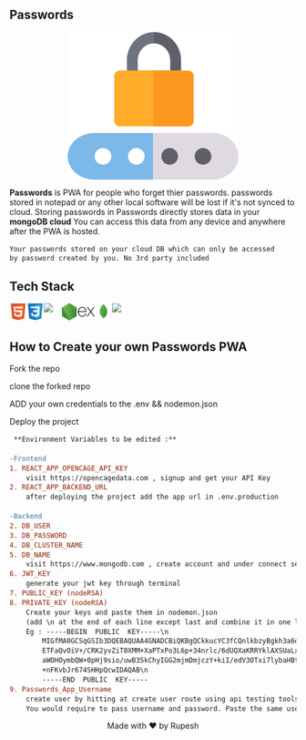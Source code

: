 ## Passwords 

<p align="center">
<img align="center" src="frontend/public/logo.png" width="300px">
</p>

**Passwords** is PWA for people who forget thier passwords. passwords stored in notepad or any other local software will be lost if it's not synced to cloud. 
Storing passwords in Passwords directly stores data in your **mongoDB cloud** You can access this data from any device and anywhere after the PWA is hosted.

```
Your passwords stored on your cloud DB which can only be accessed
by password created by you. No 3rd party included
```

## Tech Stack

<img align="left" width="30px" src="https://raw.githubusercontent.com/devicons/devicon/c7d326b6009e60442abc35fa45706d6f30ee4c8e/icons/html5/html5-original.svg"/>
<img align="left" width="30px" src="https://raw.githubusercontent.com/devicons/devicon/c7d326b6009e60442abc35fa45706d6f30ee4c8e/icons/css3/css3-original.svg"/>
<img align="left" width="30px" src="https://cdn4.iconfinder.com/data/icons/logos-3/600/React.js_logo-512.png"/>
<img align="left" width="30px" src="https://raw.githubusercontent.com/devicons/devicon/c7d326b6009e60442abc35fa45706d6f30ee4c8e/icons/nodejs/nodejs-original.svg"/>
<img align="left" width="30px" src="https://raw.githubusercontent.com/devicons/devicon/c7d326b6009e60442abc35fa45706d6f30ee4c8e/icons/express/express-original.svg"/>
<img align="left" width="30px" src="https://raw.githubusercontent.com/devicons/devicon/master/icons/mongodb/mongodb-original.svg"/>
<img align="left" width="30px" src="https://avatars.githubusercontent.com/u/41653701?s=400&v=4"/>
<br><br>

## How to Create your own Passwords PWA

Fork the repo

clone the forked repo 

ADD your own credentials to the .env && nodemon.json

Deploy the project

```diff
 **Environment Variables to be edited :** 
 
-Frontend
1. REACT_APP_OPENCAGE_API_KEY
	visit https://opencagedata.com , signup and get your API Key
2. REACT_APP_BACKEND_URL
	after deploying the project add the app url in .env.production

-Backend
2. DB_USER
3. DB_PASSWORD
4. DB_CLUSTER_NAME
5. DB_NAME
	visit https://www.mongodb.com , create account and under connect section get all these details
6. JWT_KEY
	generate your jwt key through terminal
7. PUBLIC_KEY (nodeRSA)
8. PRIVATE_KEY (nodeRSA)
	Create your keys and paste them in nodemon.json
	(add \n at the end of each line except last and combine it in one line)
	Eg : -----BEGIN  PUBLIC  KEY-----\n
		MIGfMA0GCSqGSIb3DQEBAQUAA4GNADCBiQKBgQCkkucYC3fCQnlkbzyBgkh3a6dg\n
		ETFaQvOiV+/CRK2yvZiT0XMM+XaPTxPo3L6p+34nrlc/6dUQXaKRRYklAXSUaLx2\n
		aWOHOymbQW+0pHj9sio/uwB35kChyIGG2mjmDmjczY+kiI/edV3OTxi7lybaHBt2\n
		+nFKvbJr674SHHpQcwIDAQAB\n
		-----END  PUBLIC  KEY-----
9. Passwords_App_Username 
	create user by hitting at create user route using api testing tools like postman. 
	You would require to pass username and password. Paste the same username here.
```

<p align="center">
Made with ❤️ by Rupesh
</p>
